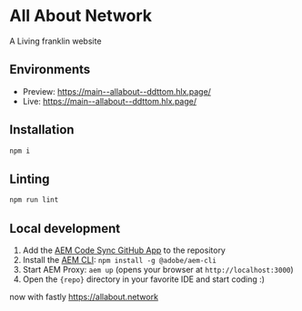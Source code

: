 # All About Network

A Living franklin website

## Environments

- Preview: <https://main--allabout--ddttom.hlx.page/>
- Live: <https://main--allabout--ddttom.hlx.page/>

## Installation

```sh
npm i
```

## Linting

```sh
npm run lint
```

## Local development

1. Add the [AEM Code Sync GitHub App](https://github.com/apps/aem-code-sync) to the repository
2. Install the [AEM CLI](https://github.com/adobe/aem-cli): `npm install -g @adobe/aem-cli`
3. Start AEM Proxy: `aem up` (opens your browser at `http://localhost:3000`)
4. Open the `{repo}` directory in your favorite IDE and start coding :)

now with fastly <https://allabout.network>

